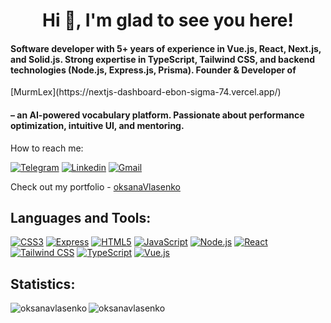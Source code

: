 <h1 align="center">Hi 👋, I'm glad to see you here!</h1>
<h4>Software developer with 5+ years of experience in Vue.js, React, Next.js, and Solid.js. Strong expertise in TypeScript, Tailwind CSS, and backend technologies (Node.js, Express.js, Prisma). Founder & Developer of</h4> [MurmLex](https://nextjs-dashboard-ebon-sigma-74.vercel.app/) <h4>– an AI-powered vocabulary platform. Passionate about performance optimization, intuitive UI, and mentoring.</h4>

How to reach me:

[![Telegram](https://img.shields.io/badge/Telegram-%23fff?logo=telegram&logoColor=white&labelColor=%2326A5E4&color=%2326A5E4)](https://t.me/kseniaVlasenko)
[![Linkedin](https://img.shields.io/badge/Linkedin-%23fff?logo=linkedin&logoColor=white&labelColor=%230A66C2&color=%230A66C2)](https://www.linkedin.com/in/oksana-vlasenko-28b53919b/)
[![Gmail](https://img.shields.io/badge/Gmail-%23fff?logo=gmail&logoColor=white&labelColor=%23EA4335&color=%23EA4335)](mailto:vlasenkoksenia642@gmail.com?subject=Message%20from%20your%20site&body=Hello,%20I%20would%20like%20to...)

Check out my portfolio - [oksanaVlasenko](https://oksanavlasenko.github.io/vlasenko/#/)


<h2 align="left">Languages and Tools:</h2>

[![CSS3](https://img.shields.io/badge/CSS3-1572B6?logo=css3&logoColor=white&style=flat)](https://www.w3schools.com/css/)
[![Express](https://img.shields.io/badge/Express-000000?logo=express&logoColor=white&style=flat)](https://expressjs.com)
[![HTML5](https://img.shields.io/badge/HTML5-E34F26?logo=html5&logoColor=white&style=flat)](https://www.w3.org/html/)
[![JavaScript](https://img.shields.io/badge/JavaScript-F7DF1E?logo=javascript&logoColor=black&style=flat)](https://developer.mozilla.org/en-US/docs/Web/JavaScript)
[![Node.js](https://img.shields.io/badge/Node.js-339933?logo=node.js&logoColor=white&style=flat)](https://nodejs.org)
[![React](https://img.shields.io/badge/React-61DAFB?logo=react&logoColor=black&style=flat)](https://reactjs.org/)
[![Tailwind CSS](https://img.shields.io/badge/Tailwind%20CSS-06B6D4?logo=tailwindcss&logoColor=white&style=flat)](https://tailwindcss.com/)
[![TypeScript](https://img.shields.io/badge/TypeScript-3178C6?logo=typescript&logoColor=white&style=flat)](https://www.typescriptlang.org/)
[![Vue.js](https://img.shields.io/badge/Vue.js-4FC08D?logo=vue.js&logoColor=white&style=flat)](https://vuejs.org/)

<h2 align="left">Statistics:</h2>

<p><img align="left" src="https://github-readme-streak-stats.herokuapp.com/?user=oksanavlasenko&" alt="oksanavlasenko" /></p>

<p><img align="center" src="https://github-readme-stats.vercel.app/api/top-langs?username=oksanavlasenko&show_icons=true&locale=en&layout=compact" alt="oksanavlasenko" /></p>




